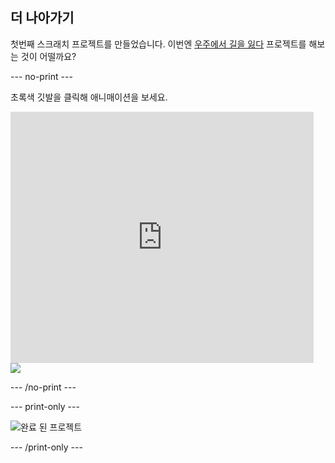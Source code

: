 ## 더 나아가기

첫번째 스크래치 프로젝트를 만들었습니다. 이번엔 [우주에서 길을 잃다](https://projects.raspberrypi.org/ko-KR/projects/lost-in-space?utm_source=pathway&utm_medium=whatnext&utm_campaign=projects) 프로젝트를 해보는 것이 어떨까요?

\--- no-print \---

초록색 깃발을 클릭해 애니매이션을 보세요.

<div class="scratch-preview">
  <iframe allowtransparency="true" width="485" height="402" src="https://scratch.mit.edu/projects/embed/276873231/?autostart=false" frameborder="0" scrolling="no"></iframe>
  <img src="images/space-final.png">
</div>

\--- /no-print \---

\--- print-only \---

![완료 된 프로젝트](images/space-final.png)

\--- /print-only \---